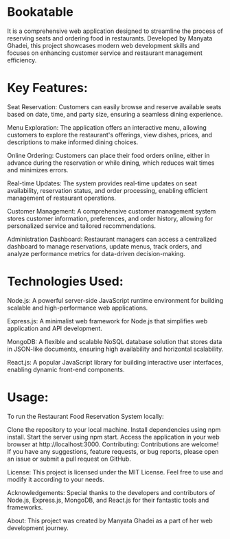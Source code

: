 # Bookatable
It is a comprehensive web application designed to streamline the process of reserving seats and ordering food in restaurants. Developed by Manyata Ghadei, this project showcases modern web development skills and focuses on enhancing customer service and restaurant management efficiency.

# Key Features:
Seat Reservation: Customers can easily browse and reserve available seats based on date, time, and party size, ensuring a seamless dining experience.

Menu Exploration: The application offers an interactive menu, allowing customers to explore the restaurant's offerings, view dishes, prices, and descriptions to make informed dining choices.

Online Ordering: Customers can place their food orders online, either in advance during the reservation or while dining, which reduces wait times and minimizes errors.

Real-time Updates: The system provides real-time updates on seat availability, reservation status, and order processing, enabling efficient management of restaurant operations.

Customer Management: A comprehensive customer management system stores customer information, preferences, and order history, allowing for personalized service and tailored recommendations.

Administration Dashboard: Restaurant managers can access a centralized dashboard to manage reservations, update menus, track orders, and analyze performance metrics for data-driven decision-making.

# Technologies Used:
Node.js: A powerful server-side JavaScript runtime environment for building scalable and high-performance web applications.

Express.js: A minimalist web framework for Node.js that simplifies web application and API development.

MongoDB: A flexible and scalable NoSQL database solution that stores data in JSON-like documents, ensuring high availability and horizontal scalability.

React.js: A popular JavaScript library for building interactive user interfaces, enabling dynamic front-end components.

# Usage:
To run the Restaurant Food Reservation System locally:

Clone the repository to your local machine.
Install dependencies using npm install.
Start the server using npm start.
Access the application in your web browser at http://localhost:3000.
Contributing:
Contributions are welcome! If you have any suggestions, feature requests, or bug reports, please open an issue or submit a pull request on GitHub.

License:
This project is licensed under the MIT License. Feel free to use and modify it according to your needs.

Acknowledgements:
Special thanks to the developers and contributors of Node.js, Express.js, MongoDB, and React.js for their fantastic tools and frameworks.

About:
This project was created by Manyata Ghadei as a part of her web development journey. 
